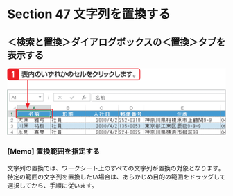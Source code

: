 # Section 47 文字列を置換する

## ＜検索と置換＞ダイアログボックスの＜置換＞タブを表示する

![](001.png)

### [Memo] 置換範囲を指定する

文字列の置換では、ワークシート上のすべての文字列が置換の対象となります。特定の範囲の文字列を置換したい場合は、あらかじめ目的の範囲をドラッグして選択してから、手順に従います。
